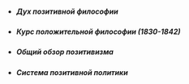 - ##### Дух позитивной философии
- ##### Курс положительной философии (1830-1842)
- ##### Общий обзор позитивизма
- ##### Система позитивной политики
